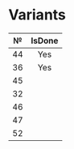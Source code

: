 # Variants

| №   | IsDone |
|:---:|:------:|
| 44  | Yes    |
| 36  | Yes    |
| 45  |        |
| 32  |        |
| 46  |        |
| 47  |        |
| 52  |        |
